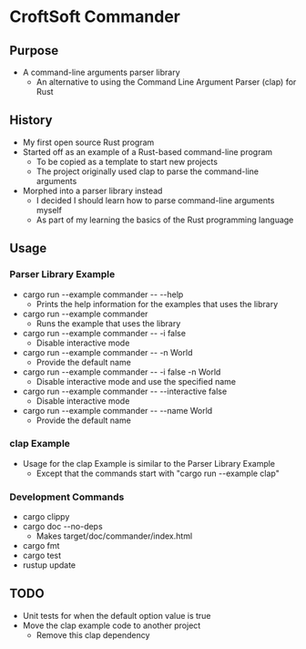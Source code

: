 # CroftSoft Commander

## Purpose

- A command-line arguments parser library
  - An alternative to using the Command Line Argument Parser (clap) for Rust

## History

- My first open source Rust program
- Started off as an example of a Rust-based command-line program
  - To be copied as a template to start new projects
  - The project originally used clap to parse the command-line arguments
- Morphed into a parser library instead
  - I decided I should learn how to parse command-line arguments myself
  - As part of my learning the basics of the Rust programming language

## Usage

### Parser Library Example

- cargo run --example commander -- --help
  - Prints the help information for the examples that uses the library
- cargo run --example commander
  - Runs the example that uses the library
- cargo run --example commander -- -i false
  - Disable interactive mode
- cargo run --example commander -- -n World
  - Provide the default name
- cargo run --example commander -- -i false -n World
  - Disable interactive mode and use the specified name
- cargo run --example commander -- --interactive false
  - Disable interactive mode
- cargo run --example commander -- --name World
  - Provide the default name

### clap Example

- Usage for the clap Example is similar to the Parser Library Example
  - Except that the commands start with "cargo run --example clap"

### Development Commands

- cargo clippy
- cargo doc --no-deps
  - Makes target/doc/commander/index.html
- cargo fmt
- cargo test
- rustup update

## TODO

- Unit tests for when the default option value is true
- Move the clap example code to another project
  - Remove this clap dependency
